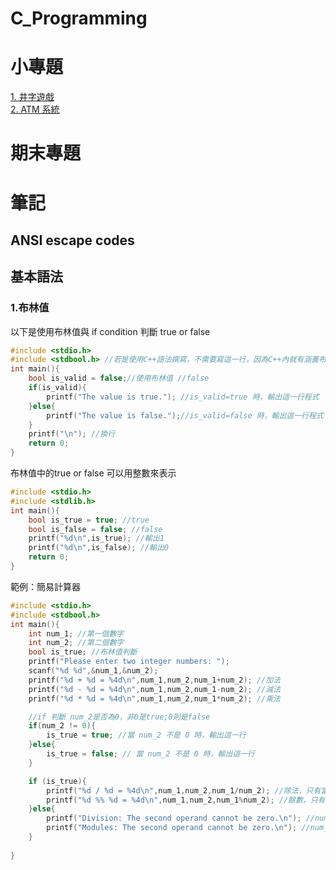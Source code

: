 # C_Programming
# 小專題
[1. 井字遊戲](https://github.com/PeiHsiuLu/C_Programming/blob/main/tic.c)  
[2. ATM 系統](https://github.com/PeiHsiuLu/C_Programming/blob/main/atm.c)  
# 期末專題
# 筆記
## ANSI escape codes

## 基本語法
### 1.布林值
以下是使用布林值與 if condition 判斷 true or false 
```c
#include <stdio.h>
#include <stdbool.h> //若是使用C++語法撰寫，不需要寫這一行，因為C++內就有涵蓋布林值
int main(){
    bool is_valid = false;//使用布林值 //false
    if(is_valid){
        printf("The value is true."); //is_valid=true 時，輸出這一行程式
    }else{
        printf("The value is false.");//is_valid=false 時，輸出這一行程式
    }
    printf("\n"); //換行
    return 0;
}
```
布林值中的true or false 可以用整數來表示 
```c
#include <stdio.h>
#include <stdlib.h>
int main(){
    bool is_true = true; //true
    bool is_false = false; //false
    printf("%d\n",is_true); //輸出1
    printf("%d\n",is_false); //輸出0
    return 0;
}
```

範例：簡易計算器  
```c
#include <stdio.h>
#include <stdbool.h>
int main(){
    int num_1; //第一個數字
    int num_2; //第二個數字
    bool is_true; //布林值判斷
    printf("Please enter two integer numbers: ");
    scanf("%d %d",&num_1,&num_2);
    printf("%d + %d = %4d\n",num_1,num_2,num_1+num_2); //加法
    printf("%d - %d = %4d\n",num_1,num_2,num_1-num_2); //減法
    printf("%d * %d = %4d\n",num_1,num_2,num_1*num_2); //乘法

    //if 判斷 num_2是否為0，非0是true;0則是false
    if(num_2 != 0){ 
        is_true = true; //當 num_2 不是 0 時，輸出這一行
    }else{
        is_true = false; // 當 num_2 不是 0 時，輸出這一行
    }

    if (is_true){
        printf("%d / %d = %4d\n",num_1,num_2,num_1/num_2); //除法，只有當 num_2 不是 0 時，才會輸出這一行
        printf("%d %% %d = %4d\n",num_1,num_2,num_1%num_2); //餘數，只有當 num_2 不是 0 時，才會輸出這一行
    }else{
        printf("Division: The second operand cannot be zero.\n"); //num_2 是0時，輸出這一行
        printf("Modules: The second operand cannot be zero.\n"); //num_2 是0時，輸出這一行
    }
    
}
```
